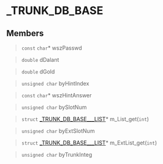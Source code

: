 # _TRUNK_DB_BASE
 
## Members
 
> `const` `char`* wszPasswd
 
> `double` dDalant
 
> `double` dGold
 
> `unsigned char` byHintIndex
 
> `const` `char`* wszHintAnswer
 
> `unsigned char` bySlotNum
 
> `struct` [_TRUNK_DB_BASE___LIST](lua/classes/_TRUNK_DB_BASE___LIST.md)* m_List_get(`int`)
 
> `unsigned char` byExtSlotNum
 
> `struct` [_TRUNK_DB_BASE___LIST](lua/classes/_TRUNK_DB_BASE___LIST.md)* m_ExtList_get(`int`)
 
> `unsigned char` byTrunkInteg
 

